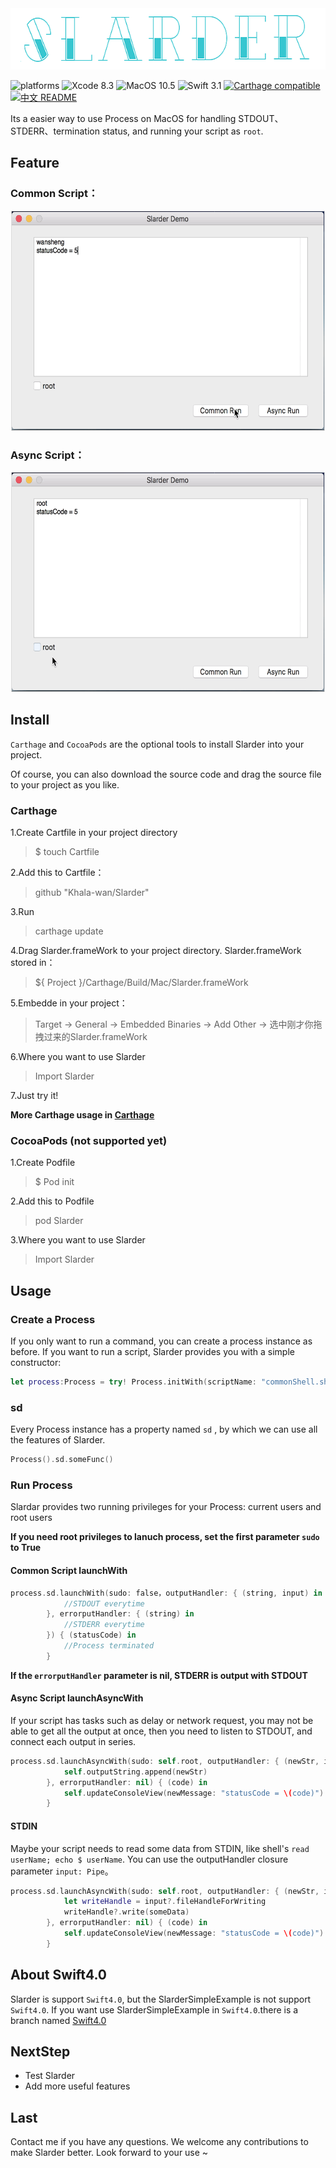 <div><img width="629" height="98" src="https://github.com/Khala-wan/Slarder/raw/master/resources/logo.png"/></div>

![platforms](https://img.shields.io/badge/platforms-MacOS-333333.svg) ![Xcode 8.3](https://img.shields.io/badge/Xcode-8.3%2B-blue.svg) ![MacOS 10.5](https://img.shields.io/badge/MacOS-10.5%2B-blue.svg) ![Swift 3.1](https://img.shields.io/badge/Swift-3.1%2B-orange.svg) [![Carthage compatible](https://img.shields.io/badge/Carthage-compatible-4BC51D.svg?style=flat)](https://github.com/Khala-wan/Slarder) [![中文 README](https://img.shields.io/badge/%E4%B8%AD%E6%96%87-README-blue.svg?style=flat)](https://github.com/Khala-wan/Slarder/blob/master/README.zh-cn.md)

Its a easier way to use Process on MacOS for handling STDOUT、STDERR、termination status, and running your script as `root`. 
## Feature
### Common Script：
<div align="center"><img style="border: 1px solid #dcdcdc" width="500" height="350" src="https://github.com/Khala-wan/Slarder/raw/master/resources/gif1.gif"/></div>

### Async Script：
<div align="center"><img style="border: 1px solid #dcdcdc" width="500" height="350" src="https://github.com/Khala-wan/Slarder/raw/master/resources/gif2.gif"/></div>

## Install
`Carthage` and `CocoaPods` are the optional tools to install Slarder into your project.

Of course, you can also download the source code and drag the source file to your project as you like.
### Carthage
1.Create Cartfile in your project directory
>$ touch Cartfile

2.Add this to Cartfile：
>github "Khala-wan/Slarder"

3.Run
>carthage update

4.Drag Slarder.frameWork to your project directory. Slarder.frameWork stored in：
>${ Project }/Carthage/Build/Mac/Slarder.frameWork

5.Embedde in your project：
>Target -> General -> Embedded Binaries -> Add Other -> 选中刚才你拖拽过来的Slarder.frameWork

6.Where you want to use Slarder
>Import Slarder

7.Just try it!

**More Carthage usage in [Carthage](https://github.com/Carthage/Carthage)**

### CocoaPods (not supported yet)
1.Create Podfile
>$ Pod init

2.Add this to Podfile
>pod Slarder

3.Where you want to use Slarder
>Import Slarder

## Usage

### Create a Process
If you only want to run a command, you can create a process instance as before. If you want to run a script, Slarder provides you with a simple constructor:

```swift
let process:Process = try! Process.initWith(scriptName: "commonShell.sh", bundle: nil)

```

### sd
Every Process instance has a property named `sd` , by which we can use all the features of Slarder.


```swift
Process().sd.someFunc()
```

### Run Process
Slardar provides two running privileges for your Process: current users and root users

**If you need root privileges to lanuch process, set the first parameter `sudo` to True**

#### Common Script launchWith
```swift 
process.sd.launchWith(sudo: false，outputHandler: { (string, input) in
            //STDOUT everytime
        }, errorputHandler: { (string) in
            //STDERR everytime
        }) { (statusCode) in
            //Process terminated
        }
```
**If the `errorputHandler` parameter is nil, STDERR is output with STDOUT**

#### Async Script launchAsyncWith
If your script has tasks such as delay or network request, you may not be able to get all the output at once, then you need to listen to STDOUT, and connect each output in series.

```swift
process.sd.launchAsyncWith(sudo: self.root, outputHandler: { (newStr, input) in
            self.outputString.append(newStr)
        }, errorputHandler: nil) { (code) in
            self.updateConsoleView(newMessage: "statusCode = \(code)")
        }
```

#### STDIN

Maybe your script needs to read some data from STDIN, like shell's `read userName; echo $ userName`. You can use the outputHandler closure parameter `input: Pipe`。

```swift
process.sd.launchAsyncWith(sudo: self.root, outputHandler: { (newStr, input) in
            let writeHandle = input?.fileHandleForWriting
            writeHandle?.write(someData)
        }, errorputHandler: nil) { (code) in
            self.updateConsoleView(newMessage: "statusCode = \(code)")
        }
```

## About Swift4.0
Slarder is support `Swift4.0`, but the SlarderSimpleExample is not support `Swift4.0`. 
If you want use SlarderSimpleExample in `Swift4.0`.there is a branch named [Swift4.0](https://github.com/Khala-wan/Slarder/tree/Swift4.0)

## NextStep

* Test Slarder
* Add more useful features

## Last
Contact me if you have any questions. We welcome any contributions to make Slarder better. Look forward to your use ~ 
